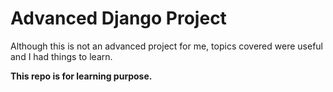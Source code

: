 
# Advanced Django Project

Although this is not an advanced project for me, topics covered were useful and I had things to learn.


**This repo is for learning purpose.**